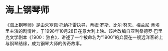 # 海上钢琴师

《海上钢琴师》是由朱塞佩·托纳托雷执导，蒂姆·罗斯、比尔·努恩、梅兰尼·蒂埃里主演的剧情片，于1998年10月28日在意大利上映。该片改编自亚利桑德罗·巴里克文学剧本《1900：独白》，讲述了一个被命名为“1900”的弃婴在一艘远洋客轮上与钢琴结缘，成为钢琴大师的传奇故事。
